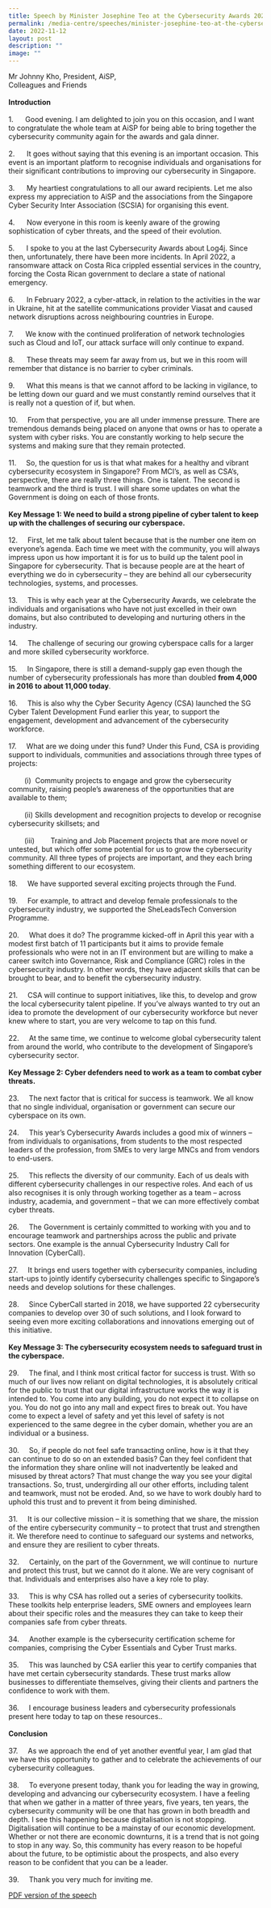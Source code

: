 ```yaml
---
title: Speech by Minister Josephine Teo at the Cybersecurity Awards 2022
permalink: /media-centre/speeches/minister-josephine-teo-at-the-cybersecurity-awards-2022/
date: 2022-11-12
layout: post
description: ""
image: ""
---
```

<p>Mr Johnny Kho, President, AiSP,&nbsp;<br>
Colleagues and Friends&nbsp;<br>
<br>
<strong>Introduction</strong><br>
<br>
1.<span style="white-space: pre;">		</span>Good evening. I am delighted to join you on this occasion, and I want to congratulate the whole team at AiSP for being able to bring together the cybersecurity community again for the awards and gala dinner.&nbsp;&nbsp;<br>
<br>
2.<span style="white-space: pre;">		</span>It goes without saying that this evening is an important occasion. This event is an important platform to recognise individuals and organisations for their significant contributions to improving our cybersecurity in Singapore.<br>
<br>
3.<span style="white-space: pre;">		</span>My heartiest congratulations to all our award recipients. Let me also express my appreciation to AiSP and the associations from the Singapore Cyber Security Inter Association (SCSIA) for organising this event.&nbsp;<br>
<br>
4.<span style="white-space: pre;">		</span>Now everyone in this room is keenly aware of the growing sophistication of cyber threats, and the speed of their evolution.&nbsp;<br>
<br>
5.<span style="white-space: pre;">		</span>I spoke to you at the last Cybersecurity Awards about Log4j. Since then, unfortunately, there have been more incidents. In April 2022, a ransomware attack on Costa Rica crippled essential services in the country, forcing the Costa Rican government to declare a state of national emergency.&nbsp;<br>
<br>
6.<span style="white-space: pre;">		</span>In February 2022, a cyber-attack, in relation to the activities in the war in Ukraine, hit at the satellite communications provider Viasat and caused network disruptions across neighbouring countries in Europe.&nbsp;<br>
<br>
7.<span style="white-space: pre;">		</span>We know with the continued proliferation of network technologies such as Cloud and IoT, our attack surface will only continue to expand.<br>
<br>
8.<span style="white-space: pre;">		</span>These threats may seem far away from us, but we in this room will remember that distance is no barrier to cyber criminals.<br>
<br>
9.<span style="white-space: pre;">		</span>What this means is that we cannot afford to be lacking in vigilance, to be letting down our guard and we must constantly remind ourselves that it is really not a question of if, but when.&nbsp;<br>
<br>
10.<span style="white-space: pre;">		</span>From that perspective, you are all under immense pressure. There are tremendous demands being placed on anyone that owns or has to operate a system with cyber risks. You are constantly working to help secure the systems and making sure that they remain protected.&nbsp;<br>
<br>
11.<span style="white-space: pre;">		</span>So, the question for us is that what makes for a healthy and vibrant cybersecurity ecosystem in Singapore? From MCI’s, as well as CSA’s, perspective, there are really three things. One is talent. The second is teamwork and the third is trust. I will share some updates on what the Government is doing on each of those fronts.&nbsp;&nbsp;<br>
<br>
<strong>Key Message 1: We need to build a strong pipeline of cyber talent to keep up with the challenges of securing our cyberspace.&nbsp;&nbsp;<br>
</strong><br>
12.<span style="white-space: pre;">		</span>First, let me talk about talent because that is the number one item on everyone’s agenda. Each time we meet with the community, you will always impress upon us how important it is for us to build up the talent pool in Singapore for cybersecurity. That is because people are at the heart of everything we do in cybersecurity – they are behind all our cybersecurity technologies, systems, and processes.<br>
&nbsp;<br>
13.<span style="white-space: pre;">		</span>This is why each year at the Cybersecurity Awards, we celebrate the individuals and organisations who have not just excelled in their own domains, but also contributed to developing and nurturing others in the industry.&nbsp;<br>
<br>
14.<span style="white-space: pre;">		</span>The challenge of securing our growing cyberspace calls for a larger and more skilled cybersecurity workforce.<br>
&nbsp;<br>
15.<span style="white-space: pre;">		</span>In Singapore, there is still a demand-supply gap even though the number of cybersecurity professionals has more than doubled <strong>from 4,000 in 2016 to about 11,000 today</strong>.&nbsp;<br>
<br>
16.<span style="white-space: pre;">		</span>This is also why the Cyber Security Agency (CSA) launched the SG Cyber Talent Development Fund earlier this year, to support the engagement, development and advancement of the cybersecurity workforce.&nbsp;<br>
&nbsp;<br>
17.<span style="white-space: pre;">		</span>What are we doing under this fund? Under this Fund, CSA is providing support to individuals, communities and associations through three types of projects:&nbsp;<br>
<br>
<span style="white-space: pre;">		</span>(i)<span style="white-space: pre;">	</span>Community projects to engage and grow the cybersecurity community, raising people’s awareness of the opportunities that are available to them;<br>
&nbsp;<br>
<span style="white-space: pre;">		</span>(ii)<span style="white-space: pre;">	</span>Skills development and recognition projects to develop or recognise cybersecurity skillsets; and<br>
<br>
<span style="white-space: pre;">		</span>(iii)<span style="white-space: pre;">		</span>Training and Job Placement projects that are more novel or untested, but which offer some potential for us to grow the cybersecurity community. All three types of projects are important, and they each bring something different to our ecosystem.<br>
<br>
18.<span style="white-space: pre;">		</span>We have supported several exciting projects through the Fund.&nbsp;<br>
<br>
19.<span style="white-space: pre;">		</span>For example, to attract and develop female professionals to the cybersecurity industry, we supported the SheLeadsTech Conversion Programme.&nbsp;<br>
<br>
20.<span style="white-space: pre;">		</span>What does it do? The programme kicked-off in April this year with a modest first batch of 11 participants but it aims to provide female professionals who were not in an IT environment but are willing to make a career switch into Governance, Risk and Compliance (GRC) roles in the cybersecurity industry. In other words, they have adjacent skills that can be brought to bear, and to benefit the cybersecurity industry.<br>
<br>
21.<span style="white-space: pre;">		</span>CSA will continue to support initiatives, like this, to develop and grow the local cybersecurity talent pipeline. If you’ve always wanted to try out an idea to promote the development of our cybersecurity workforce but never knew where to start, you are very welcome to tap on this fund.&nbsp;&nbsp;<br>
<br>
22.<span style="white-space: pre;">		</span>At the same time, we continue to welcome global cybersecurity talent from around the world, who contribute to the development of Singapore’s cybersecurity sector.&nbsp;<br>
<br>
<strong>Key Message 2: Cyber defenders need to work as a team to combat cyber threats.</strong><br>
<br>
23.<span style="white-space: pre;">		</span>The next factor that is critical for success is teamwork. We all know that no single individual, organisation or government can secure our cyberspace on its own.&nbsp;<br>
<br>
24.<span style="white-space: pre;">		</span>This year’s Cybersecurity Awards includes a good mix of winners – from individuals to organisations, from students to the most respected leaders of the profession, from SMEs to very large MNCs and from vendors to end-users.<br>
<br>
25.<span style="white-space: pre;">		</span>This reflects the diversity of our community. Each of us deals with different cybersecurity challenges in our respective roles. And each of us also recognises it is only through working together as a team – across industry, academia, and government – that we can more effectively combat cyber threats.&nbsp;&nbsp;<br>
<br>
26.<span style="white-space: pre;">		</span>The Government is certainly committed to working with you and to&nbsp; encourage teamwork and partnerships across the public and private sectors. One example is the annual Cybersecurity Industry Call for Innovation (CyberCall).<br>
<br>
27.<span style="white-space: pre;">		</span>It brings end users together with cybersecurity companies, including start-ups to jointly identify cybersecurity challenges specific to Singapore’s needs and develop solutions for these challenges.&nbsp;<br>
<br>
28.<span style="white-space: pre;">		</span>Since CyberCall started in 2018, we have supported 22 cybersecurity companies to develop over 30 of such solutions, and I look forward to seeing even more exciting collaborations and innovations emerging out of this initiative.&nbsp;&nbsp;<br>
<br>
<strong>Key Message 3: The cybersecurity ecosystem needs to safeguard trust in the cyberspace.</strong><br>
&nbsp;&nbsp;<br>
29.<span style="white-space: pre;">		</span>The final, and I think most critical factor for success is trust. With so much of our lives now reliant on digital technologies, it is absolutely critical for the public to trust that our digital infrastructure works the way it is intended to. You come into any building, you do not expect it to collapse on you. You do not go into any mall and expect fires to break out. You have come to expect a level of safety and yet this level of safety is not experienced to the same degree in the cyber domain, whether you are an individual or a business.<br>
&nbsp;<br>
30.<span style="white-space: pre;">		</span>So, if people do not feel safe transacting online, how is it that they can continue to do so on an extended basis? Can they feel confident that the information they share online will not inadvertently be leaked and misused by threat actors? That must change the way you see your digital transactions. So, trust, undergirding all our other efforts, including talent and teamwork, must not be eroded. And, so we have to work doubly hard to uphold this trust and to prevent it from being diminished.&nbsp;<br>
<br>
31.<span style="white-space: pre;">		</span>It is our collective mission – it is something that we share, the mission of the entire cybersecurity community – to protect that trust and strengthen it. We therefore need to continue to safeguard our systems and networks, and ensure they are resilient to cyber threats.&nbsp;<br>
<br>
32.<span style="white-space: pre;">		</span>Certainly, on the part of the Government, we will continue to&nbsp; nurture and protect this trust, but we cannot do it alone. We are very cognisant of that. Individuals and enterprises also have a key role to play.<br>
&nbsp;<br>
33.<span style="white-space: pre;">		</span>This is why CSA has rolled out a series of cybersecurity toolkits. These toolkits help enterprise leaders, SME owners and employees learn about their specific roles and the measures they can take to keep their companies safe from cyber threats.&nbsp;<br>
<br>
34.<span style="white-space: pre;">		</span>Another example is the cybersecurity certification scheme for companies, comprising the Cyber Essentials and Cyber Trust marks.&nbsp;<br>
<br>
35.<span style="white-space: pre;">		</span>This was launched by CSA earlier this year to certify companies that have met certain cybersecurity standards. These trust marks allow businesses to differentiate themselves, giving their clients and partners the confidence to work with them.&nbsp;<br>
<br>
36.<span style="white-space: pre;">		</span>I encourage business leaders and cybersecurity professionals present here today to tap on these resources..<br>
<br>
<strong>Conclusion</strong><br>
<br>
37.<span style="white-space: pre;">		</span>As we approach the end of yet another eventful year, I am glad that we have this opportunity to gather and to celebrate the achievements of our cybersecurity colleagues.<br>
&nbsp;<br>
38.<span style="white-space: pre;">		</span>To everyone present today, thank you for leading the way in growing, developing and advancing our cybersecurity ecosystem. I have a feeling that when we gather in a matter of three years, five years, ten years, the cybersecurity community will be one that has grown in both breadth and depth. I see this happening because digitalisation is not stopping. Digitalisation will continue to be a mainstay of our economic development. Whether or not there are economic downturns, it is a trend that is not going to stop in any way. So, this community has every reason to be hopeful about the future, to be optimistic about the prospects, and also every reason to be confident that you can be a leader.<br>
<br>
39.<span style="white-space: pre;">		</span>Thank you very much for inviting me.&nbsp;</p>

[PDF version of the speech](/files/Speeches%202022/opening%20speech%20by%20minister%20josephine%20teo%20at%20the%20cybersecurity%20awards%202022.pdf)